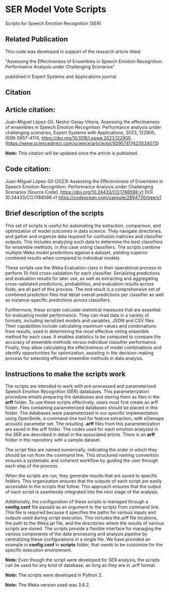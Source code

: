 # SER Model Vote Scripts

Scripts for Speech Emotion Recognition (SER)

## Related Publication

This code was developed in support of the research article titled:

"Assessing the Effectiveness of Ensembles in Speech Emotion Recognition: Performance Analysis under Challenging Scenarios"

published in Expert Systems and Applications journal.


## Citation

## Article citation:
Juan-Miguel López-Gil, Nestor Garay-Vitoria,
Assessing the effectiveness of ensembles in Speech Emotion Recognition: Performance analysis under challenging scenarios,
Expert Systems with Applications,
2023,
122905,
ISSN 0957-4174,
https://doi.org/10.1016/j.eswa.2023.122905.
(https://www.sciencedirect.com/science/article/pii/S0957417423034073)

**Note:** This citation will be updated once the article is published.

## Code citation:

Juan-Miguel López-Gil (2023) Assessing the Effectiveness of Ensembles in Speech Emotion Recognition: Performance Analysis under Challenging Scenarios [Source Code]. https://doi.org/10.24433/CO.1788598.v1
DOI: 10.24433/CO.1788598.v1
https://codeocean.com/capsule/2894730/tree/v1


## Brief description of the scripts

This set of scripts is useful for automating the extraction, comparison, and optimization of model outcomes in data science. They navigate directories, and gather and organize data required for confusion matrices and classifier outputs. This includes analyzing such data to determine the best classifiers for ensemble methods, in this case voting classifiers. The scripts combine multiple Weka model predictions against a dataset, yielding superior combined results when compared to individual models.

These scripts use the Weka Evaluation class in their operational process to perform 10-fold cross-validation for each classifier. Serializing predictions and evaluation results for later use, as well as extracting and aggregating cross-validated predictions, probabilities, and evaluation results across folds, are all part of this process. The end result is a comprehensive set of combined prediction files that detail overall predictions per classifier as well as instance-specific predictions across classifiers.

Furthermore, these scripts calculate statistical measures that are essential for evaluating model performance. They can read data in a variety of formats, including serialized models and variables, JSON and CSV files. Their capabilities include calculating maximum values and combinations from results, used in determining the most effective voting ensemble method for each case. It enables statistics to be computed to compare the accuracy of ensemble methods versus individual classifier performance. Finally, they allow calculating the effectiveness of model combinations and identify opportunities for optimization, assisting in the decision-making process for selecting efficient ensemble methods in data analysis.

## Instructions to make the scripts work

The scripts are intended to work with pre-processed and parameterized Speech Emotion Recognition (SER) databases. This parameterization procedure entails preparing the databases and storing them as files in the **arff** folder. To use these scripts effectively, users must first create an arff folder. Files containing parameterized databases should be placed in this folder. The databases were parameterized in our specific implementation using OpenSmile, a command-line tool for feature extraction, with eGemaps acoustic parameter set. The resulting **.arff** files from this parameterization are saved in the arff folder. The codes used for each emotion analyzed in the SER are described in detail in the associated article. There is an **arff** folder in the repository with a sample dataset.

The script files are named numerically, indicating the order in which they should be run from the command line. This structured naming convention ensures a systematic and coherent workflow by guiding the user through each step of the process.

When the scripts are run, they generate results that are saved to specific folders. This organization ensures that the outputs of each script are easily accessible to the scripts that follow. This approach ensures that the output of each script is seamlessly integrated into the next stage of the analysis.

Additionally, the configuration of these scripts is managed through a **config.conf** file passed as an argument to the scripts from command line. This file is required because it specifies the paths for various inputs and outputs used during script execution. This includes the.arff file locations, the path to the Weka.jar file, and the directories where the results of various scripts are stored. The scripts provide a flexible interface for managing the various components of the data processing and analysis pipeline by centralizing these configurations in a single file. We have provided an example in **config.conf** in **scripts** folder, that needs to be customize for the specific execution environment. 
 

**Note:** Even though the script were developed for SER analysis, the scripts can be used for any kind of database, as long as they are in .arff format.

**Note:** The scripts were developed in Python 2.

**Note:** The Weka version used was 3.8.2.
